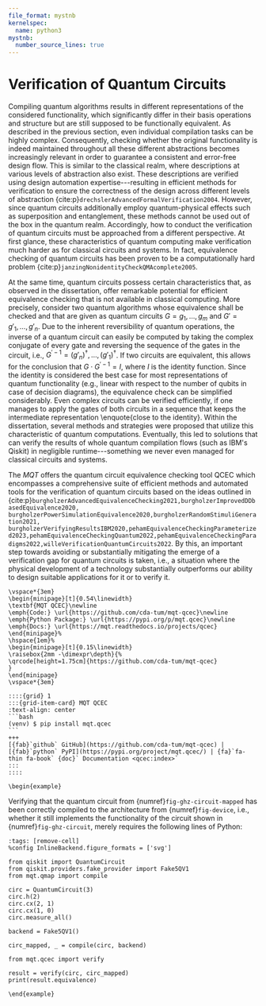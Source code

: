 ```yaml
---
file_format: mystnb
kernelspec:
  name: python3
mystnb:
  number_source_lines: true
---
```


# Verification of Quantum Circuits

Compiling quantum algorithms results in different representations of the considered functionality, which significantly differ in their basis operations and structure but are still supposed to be functionally equivalent.
As described in the previous section, even individual compilation tasks can be highly complex.
Consequently, checking whether the original functionality is indeed maintained throughout all these different abstractions becomes increasingly relevant in order to guarantee a consistent and error-free design flow.
This is similar to the classical realm, where descriptions at various levels of abstraction also exist.
These descriptions are verified using design automation expertise---resulting in efficient methods for verification to ensure the correctness of the design across different levels of abstraction {cite:p}`drechslerAdvancedFormalVerification2004`.
However, since quantum circuits additionally employ quantum-physical effects such as superposition and entanglement, these methods cannot be used out of the box in the quantum realm.
Accordingly, how to conduct the verification of quantum circuits must be approached from a different perspective.
At first glance, these characteristics of quantum computing make verification much harder as for classical circuits and systems.
In fact, equivalence checking of quantum circuits has been proven to be a computationally hard problem {cite:p}`janzingNonidentityCheckQMAcomplete2005`.

At the same time, quantum circuits possess certain characteristics that, as observed in the dissertation, offer remarkable potential for efficient equivalence checking that is not available in classical computing.
More precisely, consider two quantum algorithms whose equivalence shall be checked and that are given as quantum circuits $G=g_1,\dots,g_m$ and $G'=g'_1,\dots,g'_n$.
Due to the inherent reversibility of quantum operations, the inverse of a quantum circuit can easily be computed by taking the complex conjugate of every gate and reversing the sequence of the gates in the circuit, i.e., $G^{\prime -1}= (g'_n)^\dagger,\dots,(g'_1)^\dagger$.
If two circuits are equivalent, this allows for the conclusion that $G\cdot G^{\prime -1} = I$, where $I$ is the identity function.
Since the identity is considered the best case for most representations of quantum functionality (e.g., linear with respect to the number of qubits in case of decision diagrams), the equivalence check can be simplified considerably.
Even complex circuits can be verified efficiently, if one manages to apply the gates of both circuits in a sequence that keeps the intermediate representation \enquote{close to the identity}.
Within the dissertation, several methods and strategies were proposed that utilize this characteristic of quantum computations.
Eventually, this led to solutions that can verify the results of whole quantum compilation flows (such as IBM's Qiskit) in negligible runtime---something we never even managed for classical circuits and systems.

The _MQT_ offers the quantum circuit equivalence checking tool QCEC which encompasses a comprehensive suite of efficient methods and automated tools for the verification of quantum circuits based on the ideas outlined in {cite:p}`burgholzerAdvancedEquivalenceChecking2021,burgholzerImprovedDDbasedEquivalence2020, burgholzerPowerSimulationEquivalence2020,burgholzerRandomStimuliGeneration2021, burgholzerVerifyingResultsIBM2020,pehamEquivalenceCheckingParameterized2023,pehamEquivalenceCheckingQuantum2022,pehamEquivalenceCheckingParadigms2022,willeVerificationQuantumCircuits2022`.
By this, an important step towards avoiding or substantially mitigating the emerge of a verification gap for quantum circuits is taken, i.e., a situation where the physical development of a technology substantially outperforms our ability to design suitable applications for it or to verify it.

```{raw} latex
\vspace*{3em}
\begin{minipage}[t]{0.54\linewidth}
\textbf{MQT QCEC}\newline
\emph{Code:} \url{https://github.com/cda-tum/mqt-qcec}\newline
\emph{Python Package:} \url{https://pypi.org/p/mqt.qcec}\newline
\emph{Docs:} \url{https://mqt.readthedocs.io/projects/qcec}
\end{minipage}%
\hspace{1em}%
\begin{minipage}[t]{0.15\linewidth}
\raisebox{2mm -\dimexpr\depth}{%
\qrcode[height=1.75cm]{https://github.com/cda-tum/mqt-qcec}
}
\end{minipage}
\vspace*{3em}
```

````{only} html
::::{grid} 1
:::{grid-item-card} MQT QCEC
:text-align: center
```bash
(venv) $ pip install mqt.qcec
```
+++
[{fab}`github` GitHub](https://github.com/cda-tum/mqt-qcec) | [{fab}`python` PyPI](https://pypi.org/project/mqt.qcec/) | {fa}`fa-thin fa-book` {doc}` Documentation <qcec:index>`
:::
::::
````

```{raw} latex
\begin{example}
```

Verifying that the quantum circuit from {numref}`fig-ghz-circuit-mapped` has been correctly compiled to the architecture from {numref}`fig-device`, i.e., whether it still implements the functionality of the circuit shown in {numref}`fig-ghz-circuit`, merely requires the following lines of Python:

```{code-cell} ipython3
:tags: [remove-cell]
%config InlineBackend.figure_formats = ['svg']

from qiskit import QuantumCircuit
from qiskit.providers.fake_provider import Fake5QV1
from mqt.qmap import compile

circ = QuantumCircuit(3)
circ.h(2)
circ.cx(2, 1)
circ.cx(1, 0)
circ.measure_all()

backend = Fake5QV1()

circ_mapped, _ = compile(circ, backend)
```

```{code-cell} ipython3
from mqt.qcec import verify

result = verify(circ, circ_mapped)
print(result.equivalence)
```

```{raw} latex
\end{example}
```
